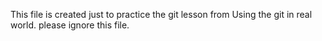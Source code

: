This file is created just to practice the git lesson from Using the git in real world.
please ignore this file.